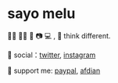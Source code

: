 # sayo melu

🏳️‍⚧️ 🍩🎵 📖 📷 💻 , 💭 think different.

💬 social：[twitter](https://twitter.com/sayo_melu), [instagram](https://instagram.com/sayo_melu)

💞 support me: [paypal](https://paypal.me/p49302), [afdian](https://afdian.net/@sayo-melu)
